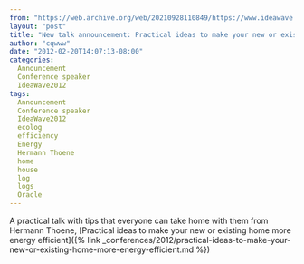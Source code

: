 ```yaml
---
from: "https://web.archive.org/web/20210928110849/https://www.ideawave.ca/new-talk-announcement-practical-ideas-to-make-your-new-or-existing-home-more-energy-efficient/"
layout: "post"
title: "New talk announcement: Practical ideas to make your new or existing home more energy efficient"
author: "cqwww"
date: "2012-02-20T14:07:13-08:00"
categories:
  Announcement
  Conference speaker
  IdeaWave2012
tags: 
  Announcement
  Conference speaker
  IdeaWave2012
  ecolog
  efficiency
  Energy
  Hermann Thoene
  home
  house
  log
  logs
  Oracle
---
```


A practical talk with tips that everyone can take home with them from Hermann Thoene, [Practical ideas to make your new or existing home more energy efficient]({% link _conferences/2012/practical-ideas-to-make-your-new-or-existing-home-more-energy-efficient.md %})
